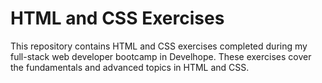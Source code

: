 # HTML and CSS Exercises

This repository contains HTML and CSS exercises completed during my full-stack web developer bootcamp in Develhope. These exercises cover the fundamentals and advanced topics in HTML and CSS.
